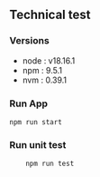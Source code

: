 ## Technical test

### Versions

- node : v18.16.1
- npm : 9.5.1
- nvm : 0.39.1

### Run App

```
npm run start
```

### Run unit test

```
    npm run test
```
